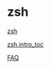 # zsh

[zsh](https://zsh.sourceforge.io/)

[zsh.intro_toc](https://zsh.sourceforge.io/Intro/intro_toc.html)

[FAQ](https://zsh.sourceforge.io/FAQ/)